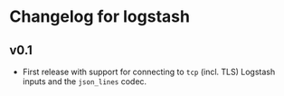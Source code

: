 # Changelog for logstash

## v0.1

- First release with support for connecting to `tcp` (incl. TLS) Logstash inputs and the `json_lines` codec.